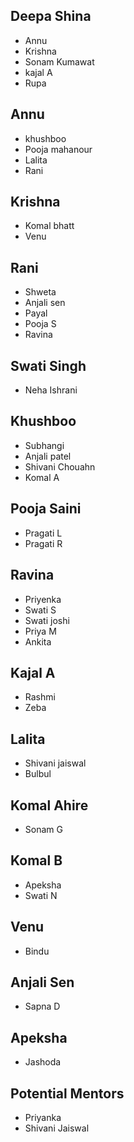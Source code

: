 ## Deepa Shina
- Annu 
- Krishna
- Sonam Kumawat
- kajal A
- Rupa

## Annu
- khushboo
- Pooja mahanour
- Lalita
- Rani


## Krishna
- Komal bhatt
- Venu

## Rani
- Shweta
- Anjali sen
- Payal
- Pooja S
- Ravina

## Swati Singh
- Neha Ishrani

## Khushboo
- Subhangi
- Anjali patel
- Shivani Chouahn
- Komal A

## Pooja Saini
- Pragati L
- Pragati R

## Ravina
- Priyenka
- Swati S
- Swati joshi
- Priya M
- Ankita

## Kajal A
- Rashmi
- Zeba

## Lalita
- Shivani jaiswal
- Bulbul
 
## Komal Ahire
- Sonam G

## Komal B
- Apeksha
- Swati N

## Venu
- Bindu

## Anjali Sen
- Sapna D

## Apeksha
- Jashoda

## Potential Mentors
- Priyanka
- Shivani Jaiswal
